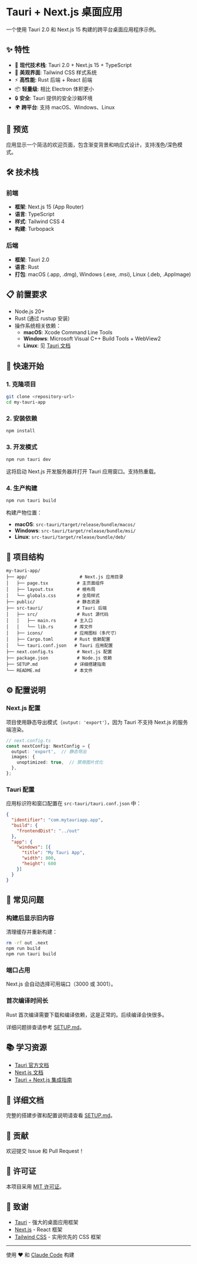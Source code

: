 # Tauri + Next.js 桌面应用

一个使用 Tauri 2.0 和 Next.js 15 构建的跨平台桌面应用程序示例。

## ✨ 特性

- 🚀 **现代技术栈**: Tauri 2.0 + Next.js 15 + TypeScript
- 🎨 **美观界面**: Tailwind CSS 样式系统
- ⚡ **高性能**: Rust 后端 + React 前端
- 📦 **轻量级**: 相比 Electron 体积更小
- 🔒 **安全**: Tauri 提供的安全沙箱环境
- 🌍 **跨平台**: 支持 macOS、Windows、Linux

## 📸 预览

应用显示一个简洁的欢迎页面，包含渐变背景和响应式设计，支持浅色/深色模式。

## 🛠️ 技术栈

### 前端
- **框架**: Next.js 15 (App Router)
- **语言**: TypeScript
- **样式**: Tailwind CSS 4
- **构建**: Turbopack

### 后端
- **框架**: Tauri 2.0
- **语言**: Rust
- **打包**: macOS (.app, .dmg), Windows (.exe, .msi), Linux (.deb, .AppImage)

## 📋 前置要求

- Node.js 20+
- Rust (通过 rustup 安装)
- 操作系统相关依赖：
  - **macOS**: Xcode Command Line Tools
  - **Windows**: Microsoft Visual C++ Build Tools + WebView2
  - **Linux**: 见 [Tauri 文档](https://tauri.app/start/prerequisites/)

## 🚀 快速开始

### 1. 克隆项目

```bash
git clone <repository-url>
cd my-tauri-app
```

### 2. 安装依赖

```bash
npm install
```

### 3. 开发模式

```bash
npm run tauri dev
```

这将启动 Next.js 开发服务器并打开 Tauri 应用窗口。支持热重载。

### 4. 生产构建

```bash
npm run tauri build
```

构建产物位置：
- **macOS**: `src-tauri/target/release/bundle/macos/`
- **Windows**: `src-tauri/target/release/bundle/msi/`
- **Linux**: `src-tauri/target/release/bundle/deb/`

## 📁 项目结构

```
my-tauri-app/
├── app/                    # Next.js 应用目录
│   ├── page.tsx           # 主页面组件
│   ├── layout.tsx         # 根布局
│   └── globals.css        # 全局样式
├── public/                # 静态资源
├── src-tauri/             # Tauri 后端
│   ├── src/               # Rust 源代码
│   │   ├── main.rs       # 主入口
│   │   └── lib.rs        # 库文件
│   ├── icons/            # 应用图标（多尺寸）
│   ├── Cargo.toml        # Rust 依赖配置
│   └── tauri.conf.json   # Tauri 应用配置
├── next.config.ts         # Next.js 配置
├── package.json           # Node.js 依赖
├── SETUP.md              # 详细搭建指南
└── README.md             # 本文件
```

## ⚙️ 配置说明

### Next.js 配置

项目使用静态导出模式（`output: 'export'`），因为 Tauri 不支持 Next.js 的服务端渲染。

```typescript
// next.config.ts
const nextConfig: NextConfig = {
  output: 'export',  // 静态导出
  images: {
    unoptimized: true,  // 禁用图片优化
  },
};
```

### Tauri 配置

应用标识符和窗口配置在 `src-tauri/tauri.conf.json` 中：

```json
{
  "identifier": "com.mytauriapp.app",
  "build": {
    "frontendDist": "../out"
  },
  "app": {
    "windows": [{
      "title": "My Tauri App",
      "width": 800,
      "height": 600
    }]
  }
}
```

## 🐛 常见问题

### 构建后显示旧内容

清理缓存并重新构建：

```bash
rm -rf out .next
npm run build
npm run tauri build
```

### 端口占用

Next.js 会自动选择可用端口（3000 或 3001）。

### 首次编译时间长

Rust 首次编译需要下载和编译依赖，这是正常的。后续编译会快很多。

详细问题排查请参考 [SETUP.md](./SETUP.md)。

## 📚 学习资源

- [Tauri 官方文档](https://tauri.app)
- [Next.js 文档](https://nextjs.org/docs)
- [Tauri + Next.js 集成指南](https://tauri.app/start/frontend/nextjs/)

## 📖 详细文档

完整的搭建步骤和配置说明请查看 [SETUP.md](./SETUP.md)。

## 🤝 贡献

欢迎提交 Issue 和 Pull Request！

## 📄 许可证

本项目采用 [MIT 许可证](./LICENSE)。

## 🙏 致谢

- [Tauri](https://tauri.app) - 强大的桌面应用框架
- [Next.js](https://nextjs.org) - React 框架
- [Tailwind CSS](https://tailwindcss.com) - 实用优先的 CSS 框架

---

使用 ❤️ 和 [Claude Code](https://claude.com/claude-code) 构建
